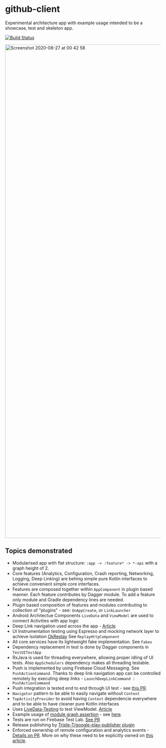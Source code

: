 # github-client
Experimental architecture app with example usage intended to be a showcase, test and skeleton app.

[![Build Status](https://circleci.com/gh/jraska/github-client.svg?style=shield&circle-token=7af979ba3177a70daee39260f230a756edbab6b2)](https://circleci.com/gh/jraska/github-client)

<img width="1597" alt="Screenshot 2020-08-27 at 00 42 58" src="https://user-images.githubusercontent.com/6277721/91364157-6a56bc00-e7fe-11ea-9a68-91d1ab948469.png">

## Topics demonstrated
- Modularised app with flat structure: `:app -> :feature* -> *-api` with a graph height of 2.
- Core features (Analytics, Configuration, Crash reporting, Networking, Logging, Deep Linking) are behing simple pure Kotlin interfaces to achieve convenient simple core interfaces.
- Features are composed together within `AppComponent` in plugin based manner. Each feature contributes by Dagger module. To add a feature only module and Gradle dependency lines are needed.
- Plugin based composition of features and modules contributing to collection of "plugins" - see: `OnAppCreate`, or `LinkLauncher`
- Android Architectue Components `LiveData` and `ViewModel` are used to connect Activities with app logic
- Deep Link navigation used across the app - [Article](https://proandroiddev.com/in-app-deep-link-navigation-because-deep-links-matter-17f0c91f2658)
- UI Instrumentation testing using Espresso and mocking network layer to achieve isolation [OkReplay](https://github.com/airbnb/okreplay) See `ReplayHttpComponent`
- All core services have its lightweight fake implementation. See `Fakes`
- Dependency replacement in test is done by Dagger components in `TestUITestApp`
- RxJava is used for threading everywhere, allowing proper idling of UI tests. Also `AppSchedulers` dependency makes all threading testable.
- Push is implemented by using Firebase Cloud Messaging. See `PushActionCommand`. Thanks to deep link navigation app can be controlled remotely by executing deep links - `LaunchDeepLinkCommand : PushActionCommand`
- Push integration is tested end to end through UI test - see [this PR](https://github.com/jraska/github-client/pull/300).
- `Navigator` pattern to be able to easily navigate without `Context`
- `TopActivityProvider` to avoid having `Context` dependencie everywhere and to be able to have cleaner pure Kotlin interfaces
- Uses [LiveData-Testing](https://github.com/jraska/livedata-testing) to test ViewModel. [Article](https://android.jlelse.eu/effective-livedata-and-viewmodel-testing-17f25069fcd4)
- Example usage of [module graph assertion](https://proandroiddev.com/module-rules-protect-your-build-time-and-architecture-d1194c7cc6bc) - see [here](https://github.com/jraska/github-client/blob/be3b06558118721968547de9237e9b48d1a8833d/app/build.gradle#L141).
- Tests are run on Firebase Test Lab. [See PR](https://github.com/jraska/github-client/pull/233)
- Release publishing by [Triple-T/google-play-publisher plugin](https://github.com/Triple-T/gradle-play-publisher)
- Enforced ownership of remote configuration and analytics events - [Details on PR](https://github.com/jraska/github-client/pull/230). More on why these need to be explicitly owned on [this article](https://proandroiddev.com/remote-feature-flags-do-not-always-come-for-free-a372f1768a70).

